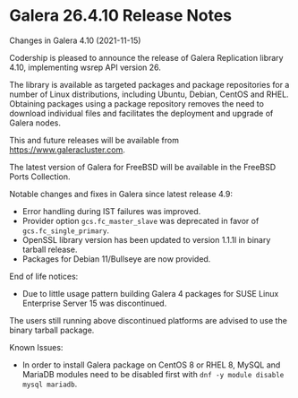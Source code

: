 # Galera 26.4.10 Release Notes

Changes in Galera 4.10 (2021-11-15)

Codership is pleased to announce the release of Galera Replication library 4.10, implementing wsrep API version 26.

The library is available as targeted packages and package repositories for a number of Linux distributions, including Ubuntu, Debian, CentOS and RHEL. Obtaining packages using a package repository removes the need to download individual files and facilitates the deployment and upgrade of Galera nodes.

This and future releases will be available from https://www.galeracluster.com.

The latest version of Galera for FreeBSD will be available in the FreeBSD Ports Collection.

Notable changes and fixes in Galera since latest release 4.9:

* Error handling during IST failures was improved.
* Provider option `gcs.fc_master_slave` was deprecated in favor of `gcs.fc_single_primary`.
* OpenSSL library version has been updated to version 1.1.1l in binary tarball release.
* Packages for Debian 11/Bullseye are now provided.

End of life notices:

* Due to little usage pattern building Galera 4 packages for SUSE Linux Enterprise Server 15 was discontinued.

The users still running above discontinued platforms are advised to use the binary tarball package.

Known Issues:

* In order to install Galera package on CentOS 8 or RHEL 8, MySQL and MariaDB modules need to be disabled first with `dnf -y module disable mysql mariadb`.
